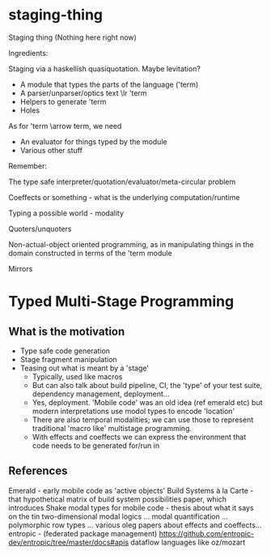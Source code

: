 # staging-thing
Staging thing (Nothing here right now)

Ingredients:

Staging via a haskellish quasiquotation. Maybe levitation?

- A module that types the parts of the language ('term)
- A parser/unparser/optics text \lr 'term
- Helpers to generate 'term
- Holes

As for 'term \arrow term, we need
- An evaluator for things typed by the module
- Various other stuff

Remember:

The type safe interpreter/quotation/evaluator/meta-circular problem

Coeffects or something - what is the underlying computation/runtime

Typing a possible world - modality

Quoters/unquoters

Non-actual-object oriented programming, as in manipulating things in the domain constructed in terms of the 'term module

Mirrors

# Typed Multi-Stage Programming

## What is the motivation

- Type safe code generation
- Stage fragment manipulation
- Teasing out what is meant by a 'stage'
  * Typically, used like macros
  * But can also talk about build pipeline, CI, the 'type' of your test suite, dependency management, deployment...
  * Yes, deployment. 'Mobile code' was an old idea (ref emerald etc) but modern interpretations use modol types to encode 'location'
  * There are also temporal modalities; we can use those to represent traditional 'macro like' multistage programming.
  * With effects and coeffects we can express the environment that code needs to be generated for/run in


## References

Emerald - early mobile code as 'active objects'
Build Systems à la Carte - that hypothetical matrix of build system possibilities paper, which introduces Shake
modal types for mobile code - thesis about what it says on the tin
two-dimensional modal logics ...
modal quantification ...
polymorphic row types ...
various oleg papers about effects and coeffects...
entropic - (federated package management) https://github.com/entropic-dev/entropic/tree/master/docs#apis
dataflow languages like oz/mozart
